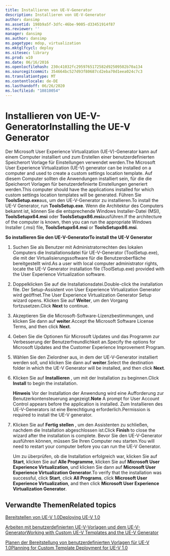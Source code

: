 ```yaml
---
title: Installieren von UE-V-Generator
description: Installieren von UE-V-Generator
author: dansimp
ms.assetid: 198b9a5f-3dfc-46be-9005-d33451914f87
ms.reviewer: ''
manager: dansimp
ms.author: dansimp
ms.pagetype: mdop, virtualization
ms.mktglfcycl: deploy
ms.sitesec: library
ms.prod: w10
ms.date: 06/16/2016
ms.openlocfilehash: 230c41032fc2959765172582d92509502b70a134
ms.sourcegitcommit: 354664bc527d93f80687cd2eba70d1eea024c7c3
ms.translationtype: MT
ms.contentlocale: de-DE
ms.lasthandoff: 06/26/2020
ms.locfileid: "10810054"
---
```

# <span data-ttu-id="04c19-103">Installieren von UE-V-Generator</span><span class="sxs-lookup"><span data-stu-id="04c19-103">Installing the UE-V Generator</span></span>


<span data-ttu-id="04c19-104">Der Microsoft User Experience Virtualization (UE-V)-Generator kann auf einem Computer installiert und zum Erstellen einer benutzerdefinierten Speicherort Vorlage für Einstellungen verwendet werden.</span><span class="sxs-lookup"><span data-stu-id="04c19-104">The Microsoft User Experience Virtualization (UE-V) generator can be installed on a computer and used to create a custom settings location template.</span></span> <span data-ttu-id="04c19-105">Auf diesem Computer sollten die Anwendungen installiert sein, für die die Speicherort Vorlagen für benutzerdefinierte Einstellungen generiert werden.</span><span class="sxs-lookup"><span data-stu-id="04c19-105">This computer should have the applications installed for which custom settings location templates will be generated.</span></span> <span data-ttu-id="04c19-106">Führen Sie **ToolsSetup.exe**aus, um den UE-V-Generator zu installieren.</span><span class="sxs-lookup"><span data-stu-id="04c19-106">To install the UE-V Generator, run **ToolsSetup.exe**.</span></span> <span data-ttu-id="04c19-107">Wenn die Architektur des Computers bekannt ist, können Sie die entsprechende Windows Installer-Datei (MSI), **ToolsSetupx64.msi** oder **ToolsSetupx86.msi**ausführen.</span><span class="sxs-lookup"><span data-stu-id="04c19-107">If the architecture of the computer is known, then you can run the appropriate Windows Installer (.msi) file, **ToolsSetupx64.msi** or **ToolsSetupx86.msi**.</span></span>

**<span data-ttu-id="04c19-108">So installieren Sie den UE-V-Generator</span><span class="sxs-lookup"><span data-stu-id="04c19-108">To install the UE-V Generator</span></span>**

1.  <span data-ttu-id="04c19-109">Suchen Sie als Benutzer mit Administratorrechten des lokalen Computers die Installationsdatei für UE-V-Generator (ToolSetup.exe), die mit der Virtualisierungssoftware für die Benutzeroberfläche bereitgestellt wird.</span><span class="sxs-lookup"><span data-stu-id="04c19-109">As a user with local computer administrator rights, locate the UE-V Generator installation file (ToolSetup.exe) provided with the User Experience Virtualization software.</span></span>

2.  <span data-ttu-id="04c19-110">Doppelklicken Sie auf die Installationsdatei.</span><span class="sxs-lookup"><span data-stu-id="04c19-110">Double-click the installation file.</span></span> <span data-ttu-id="04c19-111">Der Setup-Assistent von User Experience Virtualization Generator wird geöffnet.</span><span class="sxs-lookup"><span data-stu-id="04c19-111">The User Experience Virtualization Generator Setup wizard opens.</span></span> <span data-ttu-id="04c19-112">Klicken Sie auf **Weiter**, um den Vorgang fortzusetzen.</span><span class="sxs-lookup"><span data-stu-id="04c19-112">Click **Next** to continue.</span></span>

3.  <span data-ttu-id="04c19-113">Akzeptieren Sie die Microsoft-Software-Lizenzbestimmungen, und klicken Sie dann auf **weiter**.</span><span class="sxs-lookup"><span data-stu-id="04c19-113">Accept the Microsoft Software License Terms, and then click **Next**.</span></span>

4.  <span data-ttu-id="04c19-114">Geben Sie die Optionen für Microsoft Updates und das Programm zur Verbesserung der Benutzerfreundlichkeit an.</span><span class="sxs-lookup"><span data-stu-id="04c19-114">Specify the options for Microsoft Updates and the Customer Experience Improvement Program.</span></span>

5.  <span data-ttu-id="04c19-115">Wählen Sie den Zielordner aus, in dem der UE-V-Generator installiert werden soll, und klicken Sie dann auf **weiter**.</span><span class="sxs-lookup"><span data-stu-id="04c19-115">Select the destination folder in which the UE-V Generator will be installed, and then click **Next**.</span></span>

6.  <span data-ttu-id="04c19-116">Klicken Sie auf **Installieren** , um mit der Installation zu beginnen.</span><span class="sxs-lookup"><span data-stu-id="04c19-116">Click **Install** to begin the installation.</span></span>

    <span data-ttu-id="04c19-117">**Hinweis**  Vor der Installation der Anwendung wird eine Aufforderung zur Benutzerkontensteuerung angezeigt.</span><span class="sxs-lookup"><span data-stu-id="04c19-117">**Note** A prompt for User Account Control appears before the application is installed.</span></span> <span data-ttu-id="04c19-118">Zum Installieren des UE-V-Generators ist eine Berechtigung erforderlich.</span><span class="sxs-lookup"><span data-stu-id="04c19-118">Permission is required to install the UE-V generator.</span></span>

     

7.  <span data-ttu-id="04c19-119">Klicken Sie auf **Fertig stellen** , um den Assistenten zu schließen, nachdem die Installation abgeschlossen ist.</span><span class="sxs-lookup"><span data-stu-id="04c19-119">Click **Finish** to close the wizard after the installation is complete.</span></span> <span data-ttu-id="04c19-120">Bevor Sie den UE-V-Generator ausführen können, müssen Sie Ihren Computer neu starten.</span><span class="sxs-lookup"><span data-stu-id="04c19-120">You will need to restart your computer before you can run the UE-V Generator.</span></span>

    <span data-ttu-id="04c19-121">Um zu überprüfen, ob die Installation erfolgreich war, klicken Sie auf **Start**, klicken Sie auf **Alle Programme**, klicken Sie auf **Microsoft User Experience Virtualization**, und klicken Sie dann auf **Microsoft User Experience Virtualization Generator**.</span><span class="sxs-lookup"><span data-stu-id="04c19-121">To verify that the installation was successful, click **Start**, click **All Programs**, click **Microsoft User Experience Virtualization**, and then click **Microsoft User Experience Virtualization Generator**.</span></span>

## <span data-ttu-id="04c19-122">Verwandte Themen</span><span class="sxs-lookup"><span data-stu-id="04c19-122">Related topics</span></span>


[<span data-ttu-id="04c19-123">Bereitstellen von UE-V 1.0</span><span class="sxs-lookup"><span data-stu-id="04c19-123">Deploying UE-V 1.0</span></span>](deploying-ue-v-10.md)

[<span data-ttu-id="04c19-124">Arbeiten mit benutzerdefinierten UE-V-Vorlagen und dem UE-V-Generator</span><span class="sxs-lookup"><span data-stu-id="04c19-124">Working with Custom UE-V Templates and the UE-V Generator</span></span>](working-with-custom-ue-v-templates-and-the-ue-v-generator.md)

[<span data-ttu-id="04c19-125">Planen der Bereitstellung von benutzerdefinierten Vorlagen für UE-V 1.0</span><span class="sxs-lookup"><span data-stu-id="04c19-125">Planning for Custom Template Deployment for UE-V 1.0</span></span>](planning-for-custom-template-deployment-for-ue-v-10.md)

 

 





